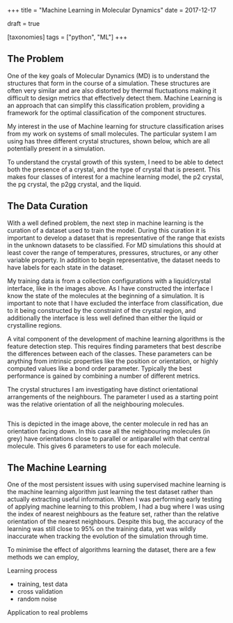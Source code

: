 +++
title = "Machine Learning in Molecular Dynamics"
date = 2017-12-17

draft = true

[taxonomies]
tags = ["python", "ML"]
+++

The Problem
-----------

One of the key goals of Molecular Dynamics (MD) is to understand
the structures that form in the course of a simulation.
These structures are often very similar and are
also distorted by thermal fluctuations
making it difficult to design metrics that effectively detect them.
Machine Learning is an approach that can simplify this classification problem,
providing a framework for the optimal classification of the component structures.

My interest in the use of Machine learning for structure classification
arises from my work on systems of small molecules.
The particular system I am using has three different crystal structures,
shown below, which are all potentially present in a simulation.

<images>

To understand the crystal growth of this system,
I need to be able to detect both
the presence of a crystal, and
the type of crystal that is present.
This makes four classes of interest for a machine learning model,
the p2 crystal,
the pg crystal,
the p2gg crystal, and
the liquid.

The Data Curation
-----------------

With a well defined problem,
the next step in machine learning is
the curation of a dataset used to train the model.
During this curation it is important to develop a dataset
that is representative of the range that exists
in the unknown datasets to be classified.
For MD simulations this should at least cover the range of
temperatures, pressures, structures, or any other variable property.
In addition to begin representative, the dataset needs to have
labels for each state in the dataset.

<images>

My training data is from a collection configurations
with a liquid/crystal interface,
like in the images above.
As I have constructed the interface I know the state of the
molecules at the beginning of a simulation.
It is important to note that I have excluded the interface from classification,
due to it being constructed by the constraint of the crystal region,
and additionally the interface is less well defined
than either the liquid or crystalline regions.

A vital component of the development of machine learning algorithms
is the feature detection step.
This requires finding parameters that
best describe the differences
between each of the classes.
These parameters can be anything from
intrinsic properties like the position or orientation,
or highly computed values like a bond order parameter.
Typically the best performance is gained by combining
a number of different metrics.

The crystal structures I am investigating have
distinct orientational arrangements of the neighbours.
The parameter I used as a starting point was
the relative orientation of all the neighbouring molecules.

<image>

This is depicted in the image above,
the center molecule in red has an orientation facing down.
In this case all the neighbouring molecules (in grey)
have orientations close to parallel or antiparallel
with that central molecule.
This gives 6 parameters to use for each molecule.

The Machine Learning
--------------------



One of the most persistent issues with
using supervised machine learning is
the machine learning algorithm just
learning the test dataset rather than
actually extracting useful information.
When I was performing early testing of
applying machine learning to this problem,
I had a bug where I was using
the index of nearest neighbours as the feature set,
rather than the relative orientation of the nearest neighbours.
Despite this bug,
the accuracy of the learning was still
close to 95% on the training data,
yet was wildly inaccurate when
tracking the evolution of the simulation through time.

To minimise the effect of algorithms learning the dataset,
there are a few methods we can employ,


Learning process
- training, test data
- cross validation
- random noise

Application to real problems
